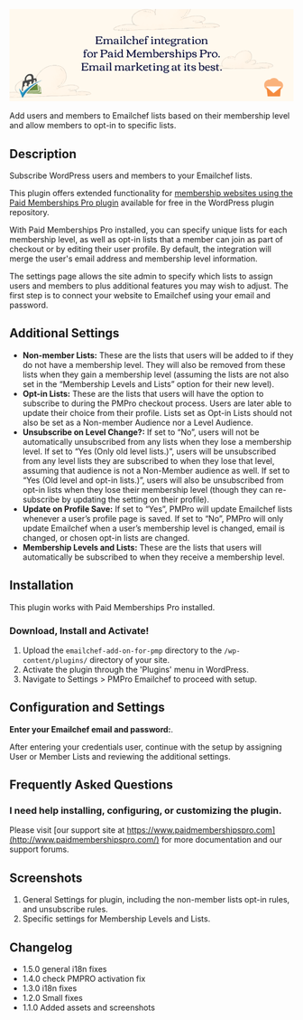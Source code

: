 [![Emailchef](https://github.com/dueclic/emailchef-add-on-for-pmp/blob/main/.wordpress-org/assets/banner-772x250.png?raw=true)
](https://www.emailchef.com)

Add users and members to Emailchef lists based on their membership level and allow members to opt-in to specific lists.

## Description

Subscribe WordPress users and members to your Emailchef lists.

This plugin offers extended functionality for [membership websites using the Paid Memberships Pro plugin](https://wordpress.org/plugins/paid-memberships-pro/) available for free in the WordPress plugin repository.

With Paid Memberships Pro installed, you can specify unique lists for each membership level, as well as opt-in lists that a member can join as part of checkout or by editing their user profile. By default, the integration will merge the user's email address and membership level information.

The settings page allows the site admin to specify which lists to assign users and members to plus additional features  you may wish to adjust. The first step is to connect your website to Emailchef using your email and password.

## Additional Settings

* **Non-member Lists:** These are the lists that users will be added to if they do not have a membership level. They will also be removed from these lists when they gain a membership level (assuming the lists are not also set in the “Membership Levels and Lists” option for their new level).
* **Opt-in Lists:** These are the lists that users will have the option to subscribe to during the PMPro checkout process. Users are later able to update their choice from their profile. Lists set as Opt-in Lists should not also be set as a Non-member Audience nor a Level Audience.
* **Unsubscribe on Level Change?:** If set to “No”, users will not be automatically unsubscribed from any lists when they lose a membership level. If set to “Yes (Only old level lists.)”, users will be unsubscribed from any level lists they are subscribed to when they lose that level, assuming that audience is not a Non-Member audience as well. If set to “Yes (Old level and opt-in lists.)”, users will also be unsubscribed from opt-in lists when they lose their membership level (though they can re-subscribe by updating the setting on their profile).
* **Update on Profile Save:** If set to “Yes”, PMPro will update Emailchef lists whenever a user’s profile page is saved. If set to “No”, PMPro will only update Emailchef when a user’s membership level is changed, email is changed, or chosen opt-in lists are changed.
* **Membership Levels and Lists:** These are the lists that users will automatically be subscribed to when they receive a membership level.

## Installation
This plugin works with Paid Memberships Pro installed.

### Download, Install and Activate!
1. Upload the `emailchef-add-on-for-pmp` directory to the `/wp-content/plugins/` directory of your site.
2. Activate the plugin through the 'Plugins' menu in WordPress.
3. Navigate to Settings > PMPro Emailchef to proceed with setup.

## Configuration and Settings

**Enter your Emailchef email and password:**.

After entering your credentials user, continue with the setup by assigning User or Member Lists and reviewing the additional settings.

## Frequently Asked Questions

### I need help installing, configuring, or customizing the plugin.

Please visit [our support site at https://www.paidmembershipspro.com](http://www.paidmembershipspro.com/) for more documentation and our support forums.

## Screenshots

1. General Settings for plugin, including the non-member lists opt-in rules, and unsubscribe rules.
2. Specific settings for Membership Levels and Lists.

## Changelog

* 1.5.0 general i18n fixes
* 1.4.0 check PMPRO activation fix
* 1.3.0 i18n fixes
* 1.2.0 Small fixes
* 1.1.0 Added assets and screenshots
